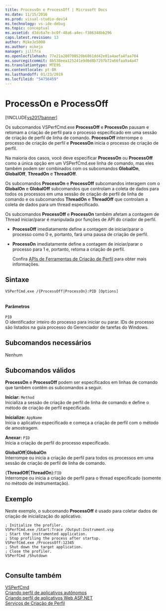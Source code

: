 ```yaml
---
title: ProcessOn e ProcessOff | Microsoft Docs
ms.date: 11/15/2016
ms.prod: visual-studio-dev14
ms.technology: vs-ide-debug
ms.topic: conceptual
ms.assetid: d3dc6a7e-bc0f-48a6-a4ec-f386348bb296
caps.latest.revision: 13
author: MikeJo5000
ms.author: mikejo
manager: jillfra
ms.openlocfilehash: 77e21a280700520b6861dd42e01a4aefa4faa704
ms.sourcegitcommit: 8b538eea125241e9d6d8b7297b72a66faa9a4a47
ms.translationtype: MTE95
ms.contentlocale: pt-BR
ms.lasthandoff: 01/23/2019
ms.locfileid: "54756459"
---
```

# <a name="processon-and-processoff"></a>ProcessOn e ProcessOff
[!INCLUDE[vs2017banner](../includes/vs2017banner.md)]

Os subcomandos VSPerfCmd.exe **ProcessOff** e **ProcessOn** pausam e retomam a criação de perfil para o processo especificado em uma sessão de criação de perfil de linha de comando. **ProcessOff** interrompe o processo de criação de perfil e **ProcessOn** inicia o processo de criação de perfil.  
  
 Na maioria dos casos, você deve especificar **ProcessOn** ou **ProcessOff** como a única opção em um VSPerfCmd.exe linha de comando, mas eles também podem ser combinados com os subcomandos **GlobalOn**, **GlobalOff**, **ThreadOn** e **ThreadOff**.  
  
 Os subcomandos **ProcessOn** e **ProcessOff** subcomandos interagem com o **GlobalOn** e **GlobalOff** subcomandos que controlam a coleta de dados para todos os processos em uma sessão de criação de perfil de linha de comando e os subcomandos **ThreadOn** e **ThreadOff** que controlam a coleta de dados para um thread especificado.  
  
 Os subcomandos **ProcessOff** e **ProcessOn** também afetam a contagem de Thread iniciar/parar é manipulada por funções de API do criador de perfil.  
  
- **ProcessOff** imediatamente define a contagem de iniciar/parar o processo como 0 e, portanto, fará uma pausa de criação de perfil.  
  
- **ProcessOn** imediatamente define a contagem de iniciar/parar o processo para 1 e, portanto, retoma a criação de perfil.  
  
  Confira [APIs de Ferramentas de Criação de Perfil](../profiling/profiling-tools-apis.md) para obter mais informações.  
  
## <a name="syntax"></a>Sintaxe  
  
```  
VSPerfCmd.exe /{ProcessOff|ProcessOn}:PID [Options]  
  
```  
  
#### <a name="parameters"></a>Parâmetros  
 `PID`  
 O identificador inteiro do processo para iniciar ou parar. IDs de processo são listados na guia processo do Gerenciador de tarefas do Windows.  
  
## <a name="required-subcommands"></a>Subcomandos necessários  
 Nenhum  
  
## <a name="valid-subcommands"></a>Subcomandos válidos  
 **ProcessOn** e **ProcessOff** podem ser especificados em linhas de comando que também contêm os subcomandos a seguir.  
  
 **Iniciar:** `Method`  
 Inicializa a sessão de criação de perfil de linha de comando e define o método de criação de perfil especificado.  
  
 **Inicialize:** `AppName`  
 Inicia o aplicativo especificado e começa a criação de perfil com o método de amostragem.  
  
 **Anexar:** `PID`  
 Inicia a criação de perfil do processo especificado.  
  
 **GlobalOff**&#124;**GlobalOn**  
 Interrompe ou inicia a criação de perfil para todos os processos em uma sessão de criação de perfil de linha de comando.  
  
 {**ThreadOff**&#124;**ThreadOn**}**:**`TID`  
 Interrompe ou inicia a criação de perfil para o thread especificado (somente no método de instrumentação).  
  
## <a name="example"></a>Exemplo  
 Neste exemplo, o subcomando **ProcessOff** é usado para coletar dados de criação de inicialização do aplicativo.  
  
```  
; Initialize the profiler.  
VSPerfCmd.exe /Start:Trace /Output:Instrument.vsp   
; Start the instrumented application.  
; Stop profiling the process after startup.  
VSPerfCmd.exe /ProcessOff:12345  
; Shut down the target application.  
; Close the profiler.  
VSPerfCmd /Shutdown  
  
```  
  
## <a name="see-also"></a>Consulte também  
 [VSPerfCmd](../profiling/vsperfcmd.md)   
 [Criando perfil de aplicativos autônomos](../profiling/command-line-profiling-of-stand-alone-applications.md)   
 [Criando perfil de aplicativos Web ASP.NET](../profiling/command-line-profiling-of-aspnet-web-applications.md)   
 [Serviços de Criação de Perfil](../profiling/command-line-profiling-of-services.md)
